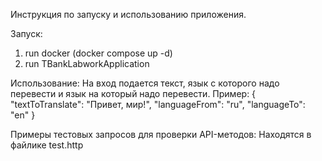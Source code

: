 Инструкция по запуску и использованию приложения.

Запуск:
1) run docker (docker compose up -d)
2) run TBankLabworkApplication


Использование:
На вход подается текст, язык с которого надо перевести и язык на который надо перевести.
Пример:
{
"textToTranslate": "Привет, мир!",
"languageFrom": "ru",
"languageTo": "en"
}


Примеры тестовых запросов для проверки API-методов: Находятся в файлике test.http